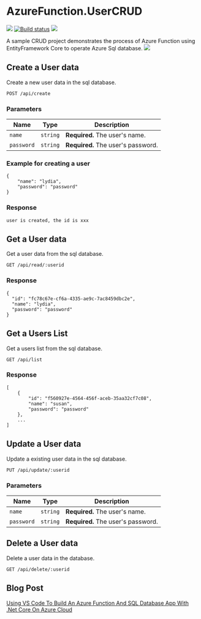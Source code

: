 # AzureFunction.UserCRUD

![](https://img.shields.io/badge/azure%20functions-v3-brightgreen) 
[![Build status](https://dev.azure.com/JiadongChen/AzureFunction.UserCRUD/_apis/build/status/chenjd-function-crud%20-%20CI)](https://dev.azure.com/JiadongChen/AzureFunction.UserCRUD/_build/latest?definitionId=6)
![](https://vsrm.dev.azure.com/JiadongChen/_apis/public/Release/badge/6b9d908e-6c86-401e-afd7-f515ef7684bb/3/3)

A sample CRUD project demonstrates the process of Azure Function using EntityFramework Core to operate Azure Sql database.
![](https://miro.medium.com/max/1400/1*L81ZubK3g0g9bwuDg9KdcA.png)

## Create a User data

Create a new user data in the sql database.

    POST /api/create

### Parameters
| Name  | Type | Description |
| ------------- | ------------- | ------------- |
| `name`  | `string`  | **Required.** The user's name.|
| `password`  | `string`  | **Required.** The user's password.|

### Example for creating a user

    {
        "name": "lydia",
        "password": "password"
    }
### Response
    user is created, the id is xxx
    
## Get a User data

Get a user data from the sql database.

    GET /api/read/:userid

### Response

    {
      "id": "fc78c67e-cf6a-4335-ae9c-7ac8459dbc2e",
      "name": "lydia",
      "password": "password"
    }
    
## Get a Users List

Get a users list from the sql database.
    
    GET /api/list
    
### Response

    [
        {
            "id": "f560927e-4564-456f-aceb-35aa32cf7c08",
            "name": "susan",
            "password": "password"
        },
        ...
    ]

## Update a User data

Update a existing user data in the sql database.

    PUT /api/update/:userid
    

### Parameters
| Name  | Type | Description |
| ------------- | ------------- | ------------- |
| `name`  | `string`  | **Required.** The user's name.|
| `password`  | `string`  | **Required.** The user's password.|


## Delete a User data
Delete a user data in the database.

    GET /api/delete/:userid
    


## Blog Post

[Using VS Code To Build An Azure Function And SQL Database App With .Net Core On Azure Cloud](https://levelup.gitconnected.com/using-vs-code-to-build-an-azure-function-and-sql-database-app-with-net-core-on-azure-cloud-9ab42febf9fa) 

